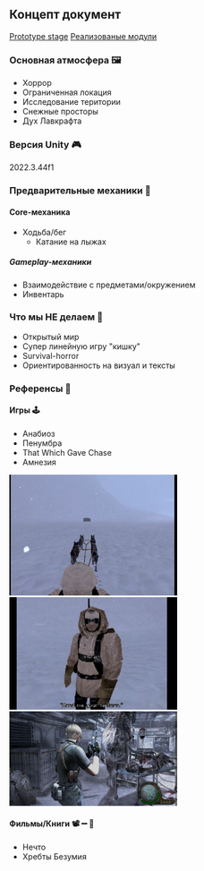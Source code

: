 ## Концепт документ

[Prototype stage](Prototype%20stage.md)
[Реализованые модули](Implemented%20modules.md)

### Основная атмосфера 🖼️
- Хоррор
- Ограниченная локация
- Исследование територии
- Снежные просторы
- Дух Лавкрафта
### Версия Unity 🎮
2022.3.44f1

### Предварительные механики 🎲
#### Core-механика
- Ходьба/бег
	-  Катание на лыжах
##### Gameplay-механики
- Взаимодействие с предметами/окружением
- Инвентарь

### Что мы НЕ делаем 🛑
- Открытый мир
- Cупер линейную игру "кишку"
- Survival-horror
- Ориентированность на визуал и тексты

### Референсы 🧭
#### Игры 🕹️
 - Анабиоз
 - Пенумбра
 - That Which Gave Chase
 - Амнезия
<div>
<img src="PNGs/That%20Which%20Gave%20Chase%20Exmpl.1.png" width="300">
<img src="PNGs/That%20Which%20Gave%20Chase%20Exmpl.2.png" width="300">
</div>

<img src="PNGs/REAtmosphere.png" width="300">

#### Фильмы/Книги 📽️ ➖ 📖
- Нечто
- Хребты Безумия

